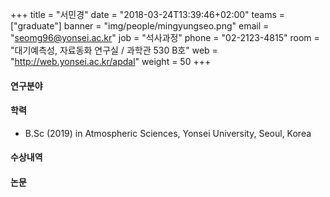 +++
title = "서민경"
date = "2018-03-24T13:39:46+02:00"
teams = ["graduate"]
banner = "img/people/mingyungseo.png"
email = "seomg96@yonsei.ac.kr"
job = "석사과정"
phone = "02-2123-4815"
room = "대기예측성, 자료동화 연구실 / 과학관 530 B호"
web = "http://web.yonsei.ac.kr/apdal"
weight = 50
+++

#### 연구분야

#### 학력
+ B.Sc (2019) in Atmospheric Sciences, Yonsei University, Seoul, Korea

#### 수상내역

#### 논문

